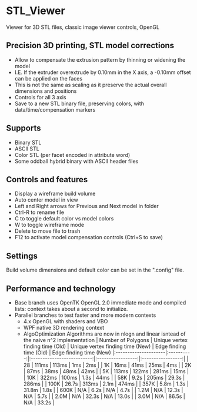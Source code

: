 # STL_Viewer
Viewer for 3D STL files, classic image viewer controls, OpenGL

## Precision 3D printing, STL model corrections
* Allow to compensate the extrusion pattern by thinning or widening the model
* I.E. If the extruder overextrude by 0.10mm in the X axis, a -0.10mm offset can be applied on the faces
* This is not the same as scaling as it preserve the actual overall dimensions and positions
* Controls for all 3 axis
* Save to a new STL binary file, preserving colors, with data/time/compensation markers

## Supports
* Binary STL
* ASCII STL
* Color STL (per facet encoded in attribute word) 
* Some oddball hybrid binary with ASCII header files

## Controls and features
* Display a wireframe build volume
* Auto center model in view
* Left and Right arrows for Previous and Next model in folder
* Ctrl-R to rename file
* C to toggle default color vs model colors
* W to toggle wireframe mode
* Delete to move file to trash
* F12 to activate model compensation controls (Ctrl+S to save)

## Settings
Build volume dimensions and default color can be set in the ".config" file.

## Performance and technology
* Base branch uses OpenTK OpenGL 2.0 immediate mode and compiled lists: context takes about a second to initialize.
* Parallel branches to test faster and more modern contexts
  * 4.x OpenGL with shaders and VBO
  * WPF native 3D rendering context
  * AlgoOptimization
Algorithms are now in nlogn and linear isntead of the naive n^2 implementation
| Number of Polygons   | Unique vertex finding time (Old) | Unique vertex finding time (New) | Edge finding time (Old) | Edge finding time (New)
|:---------------------|:----------:|:--------------------------:|:-----------------:|:-----------------:|
| 28   | 111ms | 113ms | 1ms   | 2ms   |
| 1K   | 16ms  | 41ms  | 25ms  | 4ms   |
| 2K   | 87ms  | 38ms  | 48ms  | 42ms  |
| 5K   | 113ms | 122ms | 281ms | 15ms  |
| 10K  | 322ms | 100ms | 1.3s  | 44ms  | 
| 58K  | 9.2s  | 205ms | 29.3s | 286ms |
| 100K | 26.7s | 313ms | 2.1m  | 474ms |
| 357K | 5.8m  | 1.3s  | 31.8m | 1.8s  |
| 600K | N/A   | 6.2s  | N/A   | 4.7s  |
| 1.2M | N/A   | 12.3s | N/A   | 5.7s  |
| 2.0M | N/A   | 32.3s | N/A   | 13.0s |
| 3.0M | N/A   | 86.5s | N/A   | 33.2s |
 
